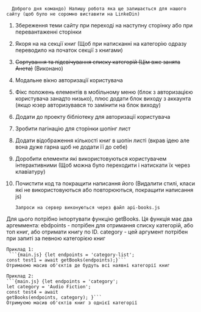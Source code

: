       Доброго дня командо) Напишу робота яка ще залишається для нашого сайту (щоб було не соромно виставити на LinkeDin)
      
1) Збереження теми сайту при переході на наступну сторінку або при перевантаженні сторінки
2) Якоря на на секції книг (Щоб при натисканні на категорію одразу переводило на початок секції з книгами)
3) ~~Сортування та підсвічування списку категорій (Цім вже занята Анета)~~ (Виконано)
4) Модальне вікно авторизації користувача 
5) Фікс положень елементів в мобільному меню (блок з авторизацією користувача занадто низько), плюс додати блок виходу з аккаунта (якщо юзер авторизувався то замінити на блок виходу)
6) Додати до проекту бібліотеку для авторизації користувача
7) Зробити пагінацію для сторінки шопінг лист 
8) Додати відображення кількості книг в шопін листі (вкрав ідею але вона дуже гарна щоб не додати її до себе)
9) Доробити елементи які використовуються користувачем інтерактивними (Щоб можна було переходити і натискати їх через клавіатуру)
10) Почистити код та покращити написання його (Видалити стилі, класи які не використовуються або повторюються, покращити написання js)
  

        Запроси на сервер виконуються через файл api-books.js 
Для цього потрібно інпортувати функцію getBooks. Ця функція має два аргеммента: 
ebdpoints - потрібен для отримання списку категорій, або топ книг, або отримати книгу по ID. category - цей аргумент потрібен при запиті за певною категорією книг 
  
    Приклад 1:
     ```{main.js} {let endpoints = 'category-list'; 
    const test1 = await getBooks(endpoints);}```    
    Отримаємо масив об'єктів де будуть всі наявні категорії книг 
    
    Приклад 2:
    ```{main.js} {let endpoints = 'category'; 
    let category = 'Audio Fiction'; 
    const test4 = await
    getBooks(endpoints, category); }```
    Отримуємо масив об'єктів книг з однієї категорії
